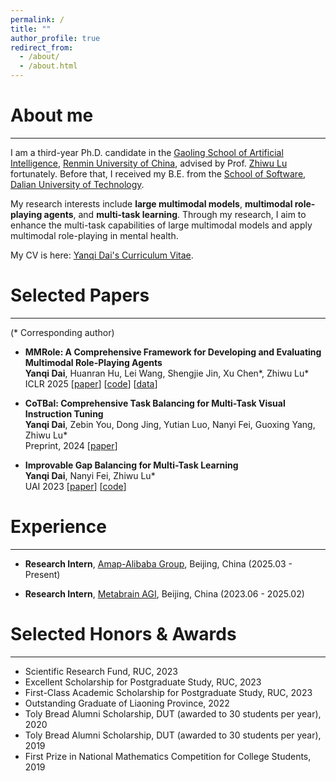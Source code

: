```yaml
---
permalink: /
title: ""
author_profile: true
redirect_from: 
  - /about/
  - /about.html
---
```


# About me
------

I am a third-year Ph.D. candidate in the [Gaoling School of Artificial Intelligence](http://ai.ruc.edu.cn/), [Renmin University of China](https://www.ruc.edu.cn/), advised by Prof. [Zhiwu Lu](https://gsai.ruc.edu.cn/english/luzhiwu) fortunately. Before that, I received my B.E. from the [School of Software](https://ss.dlut.edu.cn/), [Dalian University of Technology](https://www.dlut.edu.cn/).

My research interests include **large multimodal models**, **multimodal role-playing agents**, and **multi-task learning**.
Through my research, I aim to enhance the multi-task capabilities of large multimodal models and apply multimodal role-playing in mental health.

My CV is here: [Yanqi Dai's Curriculum Vitae](../assets/YanqiDai_Curriculum_Vitae.pdf).

# Selected Papers
------

(\* Corresponding author)

- **MMRole: A Comprehensive Framework for Developing and Evaluating Multimodal Role-Playing Agents**\
  **Yanqi Dai**, Huanran Hu, Lei Wang, Shengjie Jin, Xu Chen\*, Zhiwu Lu\*\
  ICLR 2025 \[[paper](https://arxiv.org/abs/2408.04203)\] \[[code](https://github.com/YanqiDai/MMRole)\] \[[data](https://huggingface.co/datasets/YanqiDai/MMRole_dataset)\]

- **CoTBal: Comprehensive Task Balancing for Multi-Task Visual Instruction Tuning**\
  **Yanqi Dai**, Zebin You, Dong Jing, Yutian Luo, Nanyi Fei, Guoxing Yang, Zhiwu Lu\*\
  Preprint, 2024 \[[paper](https://arxiv.org/abs/2403.04343)\]

- **Improvable Gap Balancing for Multi-Task Learning**\
  **Yanqi Dai**, Nanyi Fei, Zhiwu Lu\*\
  UAI 2023 \[[paper](https://proceedings.mlr.press/v216/dai23a.html)\] \[[code](https://github.com/YanqiDai/IGB4MTL)\]

# Experience
------

- **Research Intern**, [Amap-Alibaba Group](https://mobile.amap.com/), Beijing, China (2025.03 - Present)

- **Research Intern**, [Metabrain AGI](https://www.metabrainagi.com/), Beijing, China (2023.06 - 2025.02)

# Selected Honors & Awards
------

- Scientific Research Fund, RUC, 2023
- Excellent Scholarship for Postgraduate Study, RUC, 2023
- First-Class Academic Scholarship for Postgraduate Study, RUC, 2023
- Outstanding Graduate of Liaoning Province, 2022
- Toly Bread Alumni Scholarship, DUT (awarded to 30 students per year), 2020
- Toly Bread Alumni Scholarship, DUT (awarded to 30 students per year), 2019
- First Prize in National Mathematics Competition for College Students, 2019


